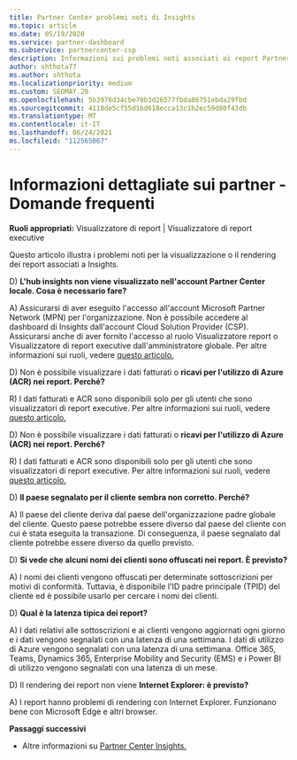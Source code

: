 ```yaml
---
title: Partner Center problemi noti di Insights
ms.topic: article
ms.date: 05/19/2020
ms.service: partner-dashboard
ms.subservice: partnercenter-csp
description: Informazioni sui problemi noti associati ai report Partner Center Insights (PCI). Le informazioni possono includere problemi di rendering noti o limitazioni di segnalazione.
author: shthota77
ms.author: shthota
ms.localizationpriority: medium
ms.custom: SEOMAY.20
ms.openlocfilehash: 5b3976d34cbe70b3d26577fbda86751ebda29fbd
ms.sourcegitcommit: 4118de5cf55d1bd618ecca13c1b2ec59d80f43db
ms.translationtype: MT
ms.contentlocale: it-IT
ms.lasthandoff: 06/24/2021
ms.locfileid: "112565067"
---
```

# <a name="partner-insights--frequently-asked-questions"></a>Informazioni dettagliate sui partner - Domande frequenti

**Ruoli appropriati:** Visualizzatore di report | Visualizzatore di report executive

Questo articolo illustra i problemi noti per la visualizzazione o il rendering dei report associati a Insights.

D) **L'hub insights non viene visualizzato nell'account Partner Center locale. Cosa è necessario fare?**

A) Assicurarsi di aver eseguito l'accesso all'account Microsoft Partner Network (MPN) per l'organizzazione. Non è possibile accedere al dashboard di Insights dall'account Cloud Solution Provider (CSP). Assicurarsi anche di aver fornito l'accesso al ruolo Visualizzatore report o Visualizzatore di report executive dall'amministratore globale.  Per altre informazioni sui ruoli, vedere [questo articolo.](./pci-roles.md)

D) Non è possibile visualizzare i dati fatturati o **ricavi per l'utilizzo di Azure (ACR) nei report. Perché?**

R) I dati fatturati e ACR sono disponibili solo per gli utenti che sono visualizzatori di report executive.  Per altre informazioni sui ruoli, vedere [questo articolo.](./pci-roles.md)

D) Non è possibile visualizzare i dati fatturati o **ricavi per l'utilizzo di Azure (ACR) nei report. Perché?**

R) I dati fatturati e ACR sono disponibili solo per gli utenti che sono visualizzatori di report executive. Per altre informazioni sui ruoli, vedere [questo articolo.](./pci-roles.md)

D) **Il paese segnalato per il cliente sembra non corretto. Perché?**

A) Il paese del cliente deriva dal paese dell'organizzazione padre globale del cliente. Questo paese potrebbe essere diverso dal paese del cliente con cui è stata eseguita la transazione. Di conseguenza, il paese segnalato dal cliente potrebbe essere diverso da quello previsto.

D) **Si vede che alcuni nomi dei clienti sono offuscati nei report. È previsto?**

A) I nomi dei clienti vengono offuscati per determinate sottoscrizioni per motivi di conformità. Tuttavia, è disponibile l'ID padre principale (TPID) del cliente ed è possibile usarlo per cercare i nomi dei clienti.

D) **Qual è la latenza tipica dei report?**

A) I dati relativi alle sottoscrizioni e ai clienti vengono aggiornati ogni giorno e i dati vengono segnalati con una latenza di una settimana. I dati di utilizzo di Azure vengono segnalati con una latenza di una settimana. Office 365, Teams, Dynamics 365, Enterprise Mobility and Security (EMS) e i Power BI di utilizzo vengono segnalati con una latenza di un mese.

D) Il rendering dei report non viene **Internet Explorer: è previsto?**

A) I report hanno problemi di rendering con Internet Explorer. Funzionano bene con Microsoft Edge e altri browser.

**Passaggi successivi**

- Altre informazioni su [Partner Center Insights.](partner-center-insights.md)